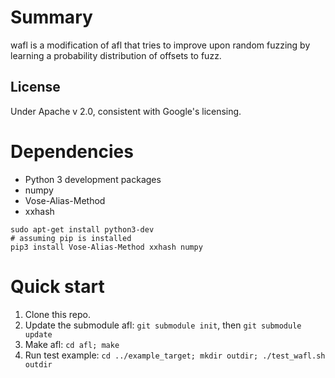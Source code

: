 # Summary
wafl is a modification of afl that tries to improve upon random fuzzing by
learning a probability distribution of offsets to fuzz.

## License                                                                         
Under Apache v 2.0, consistent with Google's licensing. 

# Dependencies

* Python 3 development packages
* numpy
* Vose-Alias-Method
* xxhash

```
sudo apt-get install python3-dev
# assuming pip is installed
pip3 install Vose-Alias-Method xxhash numpy
```

# Quick start

1. Clone this repo.
1. Update the submodule afl: `git submodule init`, then `git submodule update`
1. Make afl: `cd afl; make`
1. Run test example: `cd ../example_target; mkdir outdir; ./test_wafl.sh outdir`

